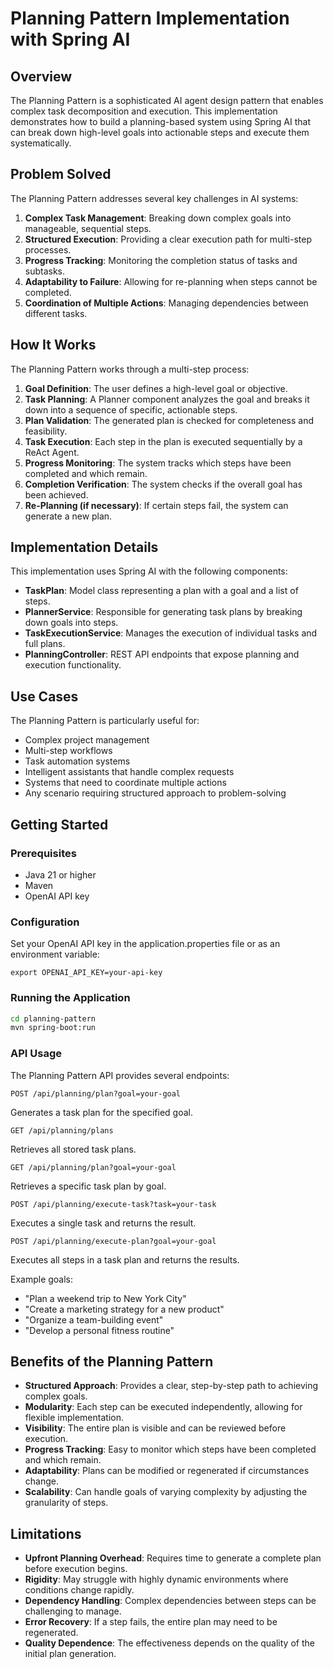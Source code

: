 # Planning Pattern Implementation with Spring AI

## Overview

The Planning Pattern is a sophisticated AI agent design pattern that enables complex task decomposition and execution. This implementation demonstrates how to build a planning-based system using Spring AI that can break down high-level goals into actionable steps and execute them systematically.

## Problem Solved

The Planning Pattern addresses several key challenges in AI systems:

1. **Complex Task Management**: Breaking down complex goals into manageable, sequential steps.
2. **Structured Execution**: Providing a clear execution path for multi-step processes.
3. **Progress Tracking**: Monitoring the completion status of tasks and subtasks.
4. **Adaptability to Failure**: Allowing for re-planning when steps cannot be completed.
5. **Coordination of Multiple Actions**: Managing dependencies between different tasks.

## How It Works

The Planning Pattern works through a multi-step process:

1. **Goal Definition**: The user defines a high-level goal or objective.
2. **Task Planning**: A Planner component analyzes the goal and breaks it down into a sequence of specific, actionable steps.
3. **Plan Validation**: The generated plan is checked for completeness and feasibility.
4. **Task Execution**: Each step in the plan is executed sequentially by a ReAct Agent.
5. **Progress Monitoring**: The system tracks which steps have been completed and which remain.
6. **Completion Verification**: The system checks if the overall goal has been achieved.
7. **Re-Planning (if necessary)**: If certain steps fail, the system can generate a new plan.

## Implementation Details

This implementation uses Spring AI with the following components:

- **TaskPlan**: Model class representing a plan with a goal and a list of steps.
- **PlannerService**: Responsible for generating task plans by breaking down goals into steps.
- **TaskExecutionService**: Manages the execution of individual tasks and full plans.
- **PlanningController**: REST API endpoints that expose planning and execution functionality.

## Use Cases

The Planning Pattern is particularly useful for:

- Complex project management
- Multi-step workflows
- Task automation systems
- Intelligent assistants that handle complex requests
- Systems that need to coordinate multiple actions
- Any scenario requiring structured approach to problem-solving

## Getting Started

### Prerequisites

- Java 21 or higher
- Maven
- OpenAI API key

### Configuration

Set your OpenAI API key in the application.properties file or as an environment variable:

```
export OPENAI_API_KEY=your-api-key
```

### Running the Application

```bash
cd planning-pattern
mvn spring-boot:run
```

### API Usage

The Planning Pattern API provides several endpoints:

```
POST /api/planning/plan?goal=your-goal
```
Generates a task plan for the specified goal.

```
GET /api/planning/plans
```
Retrieves all stored task plans.

```
GET /api/planning/plan?goal=your-goal
```
Retrieves a specific task plan by goal.

```
POST /api/planning/execute-task?task=your-task
```
Executes a single task and returns the result.

```
POST /api/planning/execute-plan?goal=your-goal
```
Executes all steps in a task plan and returns the results.

Example goals:
- "Plan a weekend trip to New York City"
- "Create a marketing strategy for a new product"
- "Organize a team-building event"
- "Develop a personal fitness routine"

## Benefits of the Planning Pattern

- **Structured Approach**: Provides a clear, step-by-step path to achieving complex goals.
- **Modularity**: Each step can be executed independently, allowing for flexible implementation.
- **Visibility**: The entire plan is visible and can be reviewed before execution.
- **Progress Tracking**: Easy to monitor which steps have been completed and which remain.
- **Adaptability**: Plans can be modified or regenerated if circumstances change.
- **Scalability**: Can handle goals of varying complexity by adjusting the granularity of steps.

## Limitations

- **Upfront Planning Overhead**: Requires time to generate a complete plan before execution begins.
- **Rigidity**: May struggle with highly dynamic environments where conditions change rapidly.
- **Dependency Handling**: Complex dependencies between steps can be challenging to manage.
- **Error Recovery**: If a step fails, the entire plan may need to be regenerated.
- **Quality Dependence**: The effectiveness depends on the quality of the initial plan generation.
